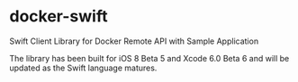 # docker-swift

Swift Client Library for Docker Remote API with Sample Application

The library has been built for iOS 8 Beta 5 and Xcode 6.0 Beta 6 and will be updated as the Swift language matures.
